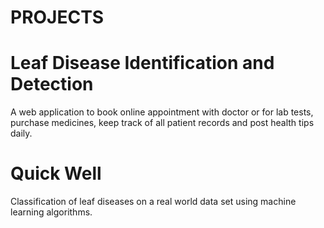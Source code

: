 # PROJECTS

# Leaf Disease Identification and Detection  
A web application to book online appointment with doctor or for lab tests, purchase medicines, keep track of all patient records and post health tips daily.

# Quick Well
Classification of leaf diseases on a real world data set using machine learning algorithms.
